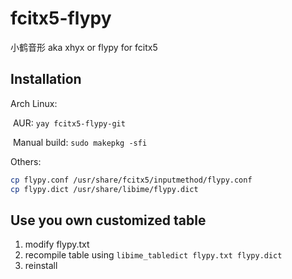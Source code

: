 # fcitx5-flypy

小鹤音形 aka xhyx or flypy for fcitx5

## Installation

Arch Linux:

​	AUR:  `yay fcitx5-flypy-git`

​	Manual build: `sudo makepkg -sfi`

Others:

```bash
cp flypy.conf /usr/share/fcitx5/inputmethod/flypy.conf
cp flypy.dict /usr/share/libime/flypy.dict
```

## Use you own customized table

1. modify flypy.txt
2. recompile table using `libime_tabledict flypy.txt flypy.dict`
3. reinstall 

